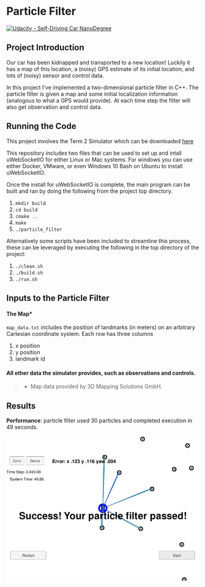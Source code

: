 # Particle Filter
[![Udacity - Self-Driving Car NanoDegree](https://s3.amazonaws.com/udacity-sdc/github/shield-carnd.svg)](http://www.udacity.com/drive)

## Project Introduction
Our car has been kidnapped and transported to a new location! Luckily it has a map of this location, a (noisy) GPS estimate of its initial location, and lots of (noisy) sensor and control data.

In this project I've implemented a two-dimensional particle filter in C++. The particle filter is given a map and some initial localization information (analogous to what a GPS would provide). At each time step the filter will also get observation and control data. 

## Running the Code
This project involves the Term 2 Simulator which can be downloaded [here](https://github.com/udacity/self-driving-car-sim/releases)

This repository includes two files that can be used to set up and intall uWebSocketIO for either Linux or Mac systems. For windows you can use either Docker, VMware, or even Windows 10 Bash on Ubuntu to install uWebSocketIO.

Once the install for uWebSocketIO is complete, the main program can be built and ran by doing the following from the project top directory.

1. `mkdir build`
2. `cd build`
3. `cmake ..`
4. `make`
5. `./particle_filter`

Alternatively some scripts have been included to streamline this process, these can be leveraged by executing the following in the top directory of the project:

1. `./clean.sh`
2. `./build.sh`
3. `./run.sh`


## Inputs to the Particle Filter

#### The Map*
`map_data.txt` includes the position of landmarks (in meters) on an arbitrary Cartesian coordinate system. Each row has three columns
1. x position
2. y position
3. landmark id

#### All other data the simulator provides, such as observations and controls.

> * Map data provided by 3D Mapping Solutions GmbH.

## Results

**Performance**: particle filter used 30 particles and completed execution in 49 seconds.

<img src="out_images/result_pf.png" width="700px">





